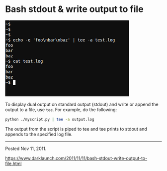 # Bash stdout & write output to file

<img alt="" src="/img/uploads/2011-11/bash-write-stdout-to-file-using-tee.png" />

To display dual output on standard output (stdout) and write or append the output to a file, use `tee`. For example, do the following:

```sh
python ./myscript.py | tee -a output.log
```

The output from the script is piped to tee and tee prints to stdout and appends to the specified log file.

---

Posted Nov 11, 2011.

https://www.darklaunch.com/2011/11/11/bash-stdout-write-output-to-file.html